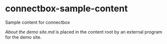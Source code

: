 # connectbox-sample-content
Sample content for connectbox

_About the demo site.md_ is placed in the content root by an external program for the demo site.
